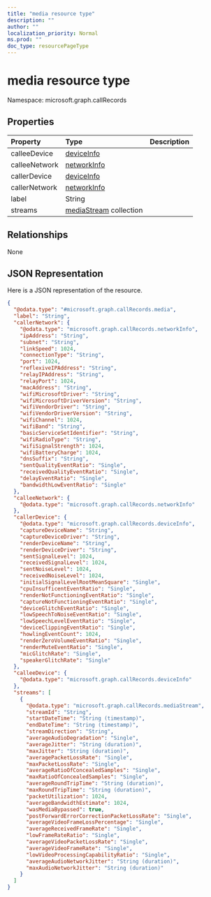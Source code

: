 ```yaml
---
title: "media resource type"
description: ""
author: ""
localization_priority: Normal
ms.prod: ""
doc_type: resourcePageType
---
```


# media resource type


Namespace: microsoft.graph.callRecords



## Properties
|Property|Type|Description|
|:---|:---|:---|
|calleeDevice|[deviceInfo](../resources/callrecords-deviceinfo.md)||
|calleeNetwork|[networkInfo](../resources/callrecords-networkinfo.md)||
|callerDevice|[deviceInfo](../resources/callrecords-deviceinfo.md)||
|callerNetwork|[networkInfo](../resources/callrecords-networkinfo.md)||
|label|String||
|streams|[mediaStream](../resources/callrecords-mediastream.md) collection||

## Relationships
None

## JSON Representation
Here is a JSON representation of the resource.
<!-- {
  "blockType": "resource",
  "@odata.type": "microsoft.graph.callRecords.media"
}
-->
``` json
{
  "@odata.type": "#microsoft.graph.callRecords.media",
  "label": "String",
  "callerNetwork": {
    "@odata.type": "microsoft.graph.callRecords.networkInfo",
    "ipAddress": "String",
    "subnet": "String",
    "linkSpeed": 1024,
    "connectionType": "String",
    "port": 1024,
    "reflexiveIPAddress": "String",
    "relayIPAddress": "String",
    "relayPort": 1024,
    "macAddress": "String",
    "wifiMicrosoftDriver": "String",
    "wifiMicrosoftDriverVersion": "String",
    "wifiVendorDriver": "String",
    "wifiVendorDriverVersion": "String",
    "wifiChannel": 1024,
    "wifiBand": "String",
    "basicServiceSetIdentifier": "String",
    "wifiRadioType": "String",
    "wifiSignalStrength": 1024,
    "wifiBatteryCharge": 1024,
    "dnsSuffix": "String",
    "sentQualityEventRatio": "Single",
    "receivedQualityEventRatio": "Single",
    "delayEventRatio": "Single",
    "bandwidthLowEventRatio": "Single"
  },
  "calleeNetwork": {
    "@odata.type": "microsoft.graph.callRecords.networkInfo"
  },
  "callerDevice": {
    "@odata.type": "microsoft.graph.callRecords.deviceInfo",
    "captureDeviceName": "String",
    "captureDeviceDriver": "String",
    "renderDeviceName": "String",
    "renderDeviceDriver": "String",
    "sentSignalLevel": 1024,
    "receivedSignalLevel": 1024,
    "sentNoiseLevel": 1024,
    "receivedNoiseLevel": 1024,
    "initialSignalLevelRootMeanSquare": "Single",
    "cpuInsufficentEventRatio": "Single",
    "renderNotFunctioningEventRatio": "Single",
    "captureNotFunctioningEventRatio": "Single",
    "deviceGlitchEventRatio": "Single",
    "lowSpeechToNoiseEventRatio": "Single",
    "lowSpeechLevelEventRatio": "Single",
    "deviceClippingEventRatio": "Single",
    "howlingEventCount": 1024,
    "renderZeroVolumeEventRatio": "Single",
    "renderMuteEventRatio": "Single",
    "micGlitchRate": "Single",
    "speakerGlitchRate": "Single"
  },
  "calleeDevice": {
    "@odata.type": "microsoft.graph.callRecords.deviceInfo"
  },
  "streams": [
    {
      "@odata.type": "microsoft.graph.callRecords.mediaStream",
      "streamId": "String",
      "startDateTime": "String (timestamp)",
      "endDateTime": "String (timestamp)",
      "streamDirection": "String",
      "averageAudioDegradation": "Single",
      "averageJitter": "String (duration)",
      "maxJitter": "String (duration)",
      "averagePacketLossRate": "Single",
      "maxPacketLossRate": "Single",
      "averageRatioOfConcealedSamples": "Single",
      "maxRatioOfConcealedSamples": "Single",
      "averageRoundTripTime": "String (duration)",
      "maxRoundTripTime": "String (duration)",
      "packetUtilization": 1024,
      "averageBandwidthEstimate": 1024,
      "wasMediaBypassed": true,
      "postForwardErrorCorrectionPacketLossRate": "Single",
      "averageVideoFrameLossPercentage": "Single",
      "averageReceivedFrameRate": "Single",
      "lowFrameRateRatio": "Single",
      "averageVideoPacketLossRate": "Single",
      "averageVideoFrameRate": "Single",
      "lowVideoProcessingCapabilityRatio": "Single",
      "averageAudioNetworkJitter": "String (duration)",
      "maxAudioNetworkJitter": "String (duration)"
    }
  ]
}
```

